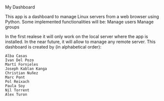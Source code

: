 My Dashboard

This app is a dashboard to manage Linux servers from a web browser using Python. Some implemented functionalities will be:
    Manage users
    Manage groups

In the first realese it will only work on the local server where the app is installed. In the near future, it will allow to manage any remote server. This dashboard is created by (in alphabetical order):

    Alba Casas
    Ivan Del Pozo
    Martí Fornieles
    Joseph Kablan Kanga
    Christian Nuñez
    Marc Pont
    Pol Reixach
    Paula Soy
    Nil Torrent
    Alex Turon